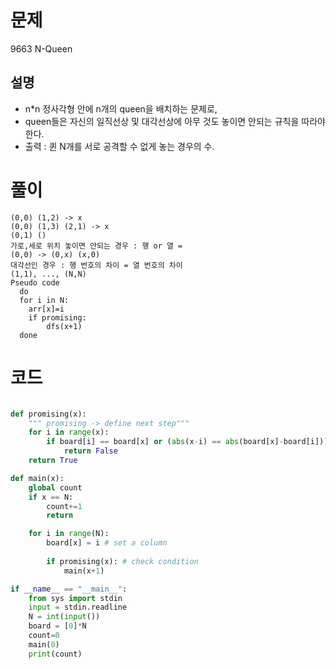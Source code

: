 # 문제 

9663 N-Queen

## 설명
- n*n 정사각형 안에 n개의 queen을 배치하는 문제로, 
- queen들은 자신의 일직선상 및 대각선상에 아무 것도 놓이면 안되는 규칙을 따라야한다. 
- 출력 : 퀸 N개를 서로 공격할 수 없게 놓는 경우의 수.

# 풀이
```
(0,0) (1,2) -> x
(0,0) (1,3) (2,1) -> x
(0,1) ()
가로,세로 위치 놓이면 안되는 경우 : 행 or 열 = 
(0,0) -> (0,x) (x,0) 
대각선인 경우 : 행 번호의 차이 = 열 번호의 차이 
(1,1), ..., (N,N)
Pseudo code
  do
  for i in N:
    arr[x]=i
    if promising:
        dfs(x+1)
  done
```
# 코드

```python

def promising(x):
    """ promising -> define next step"""
    for i in range(x):
        if board[i] == board[x] or (abs(x-i) == abs(board[x]-board[i])):
            return False
    return True

def main(x):
    global count
    if x == N:
        count+=1
        return 

    for i in range(N):
        board[x] = i # set a column  
        
        if promising(x): # check condition
            main(x+1)

if __name__ == "__main__":
    from sys import stdin
    input = stdin.readline
    N = int(input())
    board = [0]*N
    count=0
    main(0)
    print(count)

```
